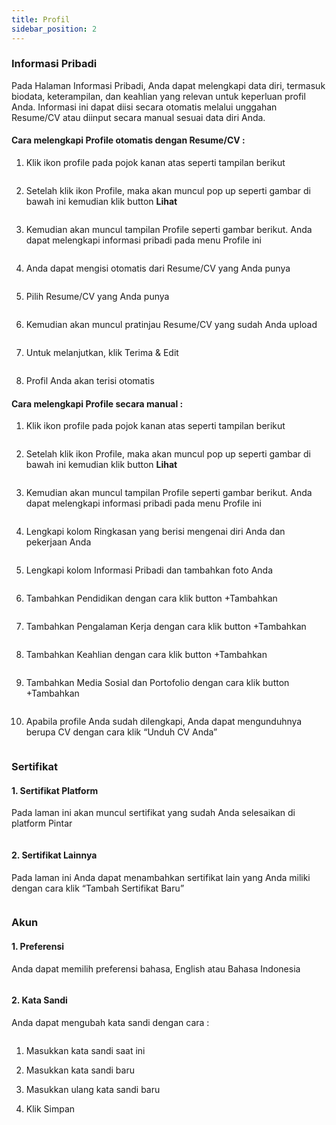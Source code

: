 ```yaml
---
title: Profil
sidebar_position: 2
---
```

### **Informasi Pribadi**

Pada Halaman Informasi Pribadi, Anda dapat melengkapi data diri, termasuk biodata, keterampilan, dan keahlian yang relevan untuk keperluan profil Anda. Informasi ini dapat diisi secara otomatis melalui unggahan Resume/CV atau diinput secara manual sesuai data diri Anda.

#### **Cara melengkapi Profile otomatis dengan Resume/CV :**

1. Klik ikon profile pada pojok kanan atas seperti tampilan berikut

   ![]()
2. Setelah klik ikon Profile, maka akan muncul pop up seperti gambar di bawah ini kemudian klik button **Lihat**

   ![]()
3. Kemudian akan muncul tampilan Profile seperti gambar berikut. Anda dapat melengkapi informasi pribadi pada menu Profile ini

   ![]()
4. Anda dapat mengisi otomatis dari Resume/CV yang Anda punya

   ![]()
5. Pilih Resume/CV yang Anda punya

   ![]()
6. Kemudian akan muncul pratinjau Resume/CV yang sudah Anda upload

   ![]()
7. Untuk melanjutkan, klik Terima & Edit

   ![]()
8. Profil Anda akan terisi otomatis



#### **Cara melengkapi Profile secara manual :**

1. Klik ikon profile pada pojok kanan atas seperti tampilan berikut

   ![]()
2. Setelah klik ikon Profile, maka akan muncul pop up seperti gambar di bawah ini kemudian klik button **Lihat**

   ![]()
3. Kemudian akan muncul tampilan Profile seperti gambar berikut. Anda dapat melengkapi informasi pribadi pada menu Profile ini

   ![]()
4. Lengkapi kolom Ringkasan yang berisi mengenai diri Anda dan pekerjaan Anda

   ![]()
5. Lengkapi kolom Informasi Pribadi dan tambahkan foto Anda

   ![]()
6. Tambahkan Pendidikan dengan cara klik button +Tambahkan

   ![]()
7. Tambahkan Pengalaman Kerja dengan cara klik button +Tambahkan

   ![]()
8. Tambahkan Keahlian dengan cara klik button +Tambahkan

   ![]()
9. Tambahkan Media Sosial dan Portofolio dengan cara klik button +Tambahkan

   ![]()
10. Apabila profile Anda sudah dilengkapi, Anda dapat mengunduhnya berupa CV dengan cara klik “Unduh CV Anda”

    ![]()



### **Sertifikat**

#### **1. Sertifikat Platform**

Pada laman ini akan muncul sertifikat yang sudah Anda selesaikan di platform Pintar

![]()

#### **2. Sertifikat Lainnya**

Pada laman ini Anda dapat menambahkan sertifikat lain yang Anda miliki dengan cara klik “Tambah Sertifikat Baru”

![]()

### **Akun**

#### **1. Preferensi**

Anda dapat memilih preferensi bahasa, English atau Bahasa Indonesia

![]()

#### **2. Kata Sandi**

Anda dapat mengubah kata sandi dengan cara :

![]()

1. Masukkan kata sandi saat ini
2. Masukkan kata sandi baru
3. Masukkan ulang kata sandi baru 
4. Klik Simpan

   ![]()
